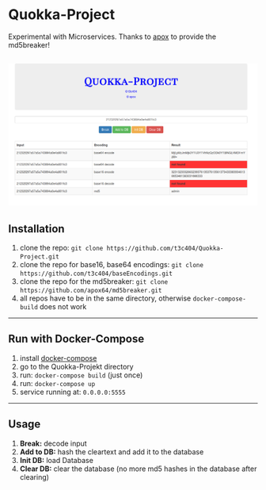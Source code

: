# Quokka-Project
Experimental with Microservices. Thanks to [apox](https://github.com/apox64) to provide the md5breaker!

![alt text](https://github.com/t3c404/Quokka-Project/blob/master/png_files/frontend.png)
---

## Installation
1. clone the repo: `git clone https://github.com/t3c404/Quokka-Project.git`
2. clone the repo for base16, base64 encodings: `git clone https://github.com/t3c404/baseEncodings.git`
3. clone the repo for the md5breaker: `git clone https://github.com/apox64/md5breaker.git`
4. all repos have to be in the same directory, otherwise `docker-compose-build` does not work

---

## Run with Docker-Compose
1. install [docker-compose](https://docs.docker.com/compose/install/)
2. go to the Quokka-Projekt directory
3. run: `docker-compose build` (just once)
4. run: `docker-compose up`
5. service running at: `0.0.0.0:5555`

---

## Usage

1. **Break:** decode input
2. **Add to DB:** hash the cleartext and add it to the database
3. **Init DB:** load Database
4. **Clear DB:** clear the database (no more md5 hashes in the database after clearing)
